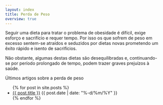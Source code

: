 ```yaml
---
layout: index
title: Perda de Peso
overview: true
---
```


Seguir uma dieta para tratar o problema de obesidade é difícil, exige esforço e sacrifício e requer tempo. Por isso os que sofrem de peso em excesso sentem-se atraídos e seduzidos por dietas novas prometendo um êxito rápido e isento de sacrifícios.

Não obstante, algumas destas dietas são desequilibradas e, continuando-se por período prolongado de tempo, podem trazer graves prejuízos à saúde.

<span class="latest-article">Últimos artigos sobre a perda de peso</span>

<ul class="index" markdown="0">
  {% for post in site.posts %}
    <li><a href="{{ post.url }}">{{ post.title }}</a> <span class="date">{{ post.date | date: "%-d/%m/%Y" }}</span></li>
  {% endfor %}
</ul>
